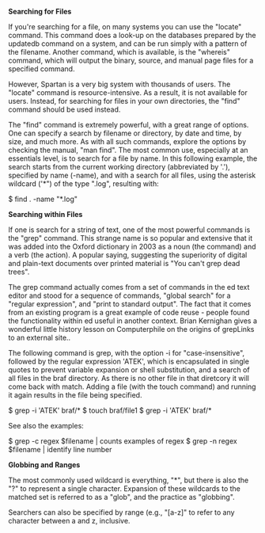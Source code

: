 **Searching for Files**

If you're searching for a file, on many systems you can use the "locate" command. This command does a look-up on the 
databases prepared by the updatedb command on a system, and can be run simply with a pattern of the filename. Another 
command, which is available, is the "whereis" command, which will output the binary, source, and manual page files for a 
specified command.

However, Spartan is a very big system with thousands of users. The "locate" command is resource-intensive. As a result, it 
is not available for users. Instead, for searching for files in your own directories, the "find" command should be used 
instead.

The "find" command is extremely powerful, with a great range of options. One can specify a search by filename or directory, 
by date and time, by size, and much more. As with all such commands, explore the options by checking the manual, "man find". 
The most common use, especially at an essentials level, is to search for a file by name. In this following example, the 
search starts from the current working directory (abbreviated by '.'), specified by name (-name), and with a search for all 
files, using the asterisk wildcard ('*") of the type ".log", resulting with:

$ find . -name "*.log"
 
**Searching within Files**

If one is search for a string of text, one of the most powerful commands is the "grep" command. This strange name is so 
popular and extensive that it was added into the Oxford dictionary in 2003 as a noun (the command) and a verb (the action). 
A popular saying, suggesting the superiority of digital and plain-text documents over printed material is "You can't grep 
dead trees".

The grep command actually comes from a set of commands in the ed text editor and stood for a sequence of commands, "global 
search" for a "regular expression", and "print to standard output". The fact that it comes from an existing program is a 
great example of code reuse - people found the functionality within ed useful in another context. Brian Kernighan gives a 
wonderful little history lesson on Computerphile on the origins of grepLinks to an external site..

The following command is grep, with the option -i for "case-insensitive", followed by the regular expression 'ATEK', which 
is encapsulated in single quotes to prevent variable expansion or shell substitution, and a search of all files in the braf 
directory. As there is no other file in that diretcory it will come back with match. Adding a file (with the touch command) 
and running it again results in the file being specified.

$ grep -i 'ATEK' braf/*
$ touch braf/file1
$ grep -i 'ATEK' braf/*

See also the examples:

$ grep -c regex $filename | counts examples of regex
$ grep -n regex $filename | identify line number

**Globbing and Ranges**

The most commonly used wildcard is everything, "*", but there is also the "?" to represent a single character. Expansion of 
these wildcards to the matched set is referred to as a "glob", and the practice as "globbing".

Searchers can also be specified by range (e.g., "[a-z]" to refer to any character between a and z, inclusive.
